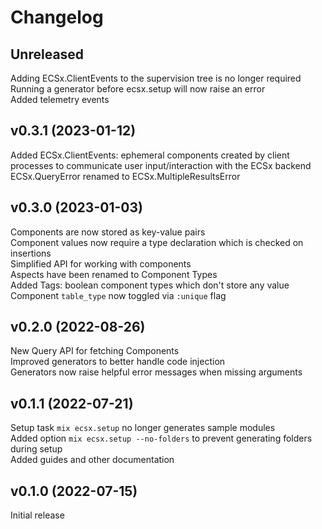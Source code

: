# Changelog

## Unreleased

Adding ECSx.ClientEvents to the supervision tree is no longer required  
Running a generator before ecsx.setup will now raise an error   
Added telemetry events  

## v0.3.1 (2023-01-12)

Added ECSx.ClientEvents: ephemeral components created by client processes to communicate user input/interaction with the ECSx backend  
ECSx.QueryError renamed to ECSx.MultipleResultsError  

## v0.3.0 (2023-01-03)

Components are now stored as key-value pairs  
Component values now require a type declaration which is checked on insertions  
Simplified API for working with components  
Aspects have been renamed to Component Types  
Added Tags: boolean component types which don't store any value  
Component `table_type` now toggled via `:unique` flag  

## v0.2.0 (2022-08-26)

New Query API for fetching Components  
Improved generators to better handle code injection  
Generators now raise helpful error messages when missing arguments  

## v0.1.1 (2022-07-21)

Setup task `mix ecsx.setup` no longer generates sample modules  
Added option `mix ecsx.setup --no-folders` to prevent generating folders during setup  
Added guides and other documentation  

## v0.1.0 (2022-07-15)

Initial release  
